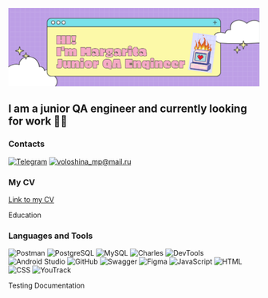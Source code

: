 ![Header](https://github.com/MCVoloshina/mcvoloshina/blob/main/assets/header.png)

## I am a junior QA engineer and currently looking for work 🌱✨
### Contacts
[![Telegram](https://img.shields.io/badge/-Telegram-000000?style=for-the-badge&logo=telegram)](https://t.me/voloshich)
[![voloshina_mp@mail.ru](https://img.shields.io/badge/-voloshina_mp@mail.ru-000000?style=for-the-badge&logo=mail)](mailto:voloshina_mp@mail.ru)

### My CV
<a href="https://drive.google.com/file/d/13coAB5zqSXEofF_LJYTz5u-4lfeFGjVh/view?usp=sharing">Link to my CV</a>

Education

### Languages and Tools
![Postman](https://img.shields.io/badge/-Postman-000000?style=for-the-badge&logo=postman)
![PostgreSQL](https://img.shields.io/badge/-PostgreSQL-000000?style=for-the-badge&logo=PostgreSQL)
![MySQL](https://img.shields.io/badge/-MySQL-000000?style=for-the-badge&logo=MySQL)
![Charles](https://img.shields.io/badge/-Charles-000000?style=for-the-badge&logo=Charles)
![DevTools](https://img.shields.io/badge/-DevTools-000000?style=for-the-badge&logo=googlechrome)
![Android Studio](https://img.shields.io/badge/-AndroidStudio-000000?style=for-the-badge&logo=AndroidStudio)
![GitHub](https://img.shields.io/badge/-GitHub-000000?style=for-the-badge&logo=GitHub)
![Swagger](https://img.shields.io/badge/-Swagger-000000?style=for-the-badge&logo=Swagger)
![Figma](https://img.shields.io/badge/-Figma-000000?style=for-the-badge&logo=Figma&logoColor=59D1FC)
![JavaScript](https://img.shields.io/badge/-JavaScript-000000?style=for-the-badge&logo=JavaScript)
![HTML](https://img.shields.io/badge/-HTML-000000?style=for-the-badge&logo=HTML)
![CSS](https://img.shields.io/badge/-CSS-000000?style=for-the-badge&logo=CSS)
![YouTrack](https://img.shields.io/badge/-YouTrack-000000?style=for-the-badge&logo=YouTrack)

Testing Documentation
